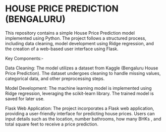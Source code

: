 # HOUSE PRICE PREDICTION (BENGALURU)

This repository contains a simple House Price Prediction model implemented using Python. The project follows a structured process, including data cleaning, model development using Ridge regression, and the creation of a web-based user interface using Flask.

Key Components:-

Data Cleaning: The model utilizes a dataset from Kaggle (Bengaluru House Price Prediction). The dataset undergoes cleaning to handle missing values, categorical data, and other preprocessing steps.

Model Development: The machine learning model is implemented using Ridge regression, leveraging the scikit-learn library. The trained model is saved for later use.

Flask Web Application: The project incorporates a Flask web application, providing a user-friendly interface for predicting house prices. Users can input details such as the location, number bathrooms, how many BHKs , and total square feet to receive a price prediction.
